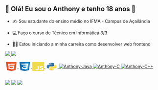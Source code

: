 ## 🦅 Olá! Eu sou o Anthony e tenho 18 anos 🦅

- ✍ Sou estudante do ensino médio no IFMA - Campus de Açailândia


- 💻 Faço o curso de Técnico em Informática 3/3


- 👶🏼 Estou iniciando a minha carreira como desenvolver web frontend

<div>
  <a href="https://github.com/anthonyKld">
  <img height="180em" src="https://github-readme-stats.vercel.app/api?username=anthonyKld&show_icons=true&theme=tokyonight&include_all_commits=true&count_private=true"/>
  <img height="180em" src="https://github-readme-stats.vercel.app/api/top-langs/?username=anthonyKld&layout=compact&langs_count=7&theme=tokyonight"/>
</div>
  
<div style="display: inline_block"><br>
  <img align="center" alt="Anthony-HTML" height="30" width="40" src="https://raw.githubusercontent.com/devicons/devicon/master/icons/html5/html5-original.svg">
  <img align="center" alt="Anthony-CSS" height="30" width="40" src="https://raw.githubusercontent.com/devicons/devicon/master/icons/css3/css3-original.svg">
  <img align="center" alt="Anthony-Js" height="30" width="40" src="https://raw.githubusercontent.com/devicons/devicon/master/icons/javascript/javascript-plain.svg">
  <img align="center" alt="Anthony-Python" height="30" width="40" src="https://raw.githubusercontent.com/devicons/devicon/master/icons/python/python-original.svg">
  <img align="center" alt="Anthony-Java" height="30" width="40" src="https://cdn.jsdelivr.net/gh/devicons/devicon/icons/java/java-plain.svg" />
  <img align="center" alt="Anthony-C" height="30" width="40" src="https://cdn.jsdelivr.net/gh/devicons/devicon/icons/c/c-original.svg" />
  <img align="center" alt="Anthony-C++" height="30" width="40" src="https://cdn.jsdelivr.net/gh/devicons/devicon/icons/cplusplus/cplusplus-original.svg" />
</div>
  
  ##
  
<div> 
  <a href="https://anthonytecinf@gmail.com" target="_blank"><img src="https://img.shields.io/badge/Gmail-D14836?style=for-the-badge&logo=gmail&logoColor=white" target="_blank"></a>
   <a href="https://www.linkedin.com/in/anthonytecinf" target="_blank"><img src="https://img.shields.io/badge/LinkedIn-0077B5?style=for-the-badge&logo=linkedin&logoColor=white" target="_blank"></a>
  <a href="https://discord.com/channels/@me" target="_blank"><img src="https://img.shields.io/badge/Discord-7289DA?style=for-the-badge&logo=discord&logoColor=white" target="_blank"></a> 
</div>
